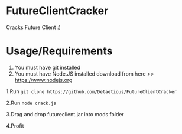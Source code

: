 # FutureClientCracker
Cracks Future Client :)
# Usage/Requirements

1. You must have git installed
2. You must have Node.JS installed download from here >> https://www.nodejs.org

1.Run `git clone https://github.com/Detaetious/FutureClientCracker`

2.Run `node crack.js`

3.Drag and drop futureclient.jar into mods folder

4.Profit


